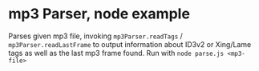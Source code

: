mp3 Parser, node example
========================

Parses given mp3 file, invoking `mp3Parser.readTags` / `mp3Parser.readLastFrame` to output
information about ID3v2 or Xing/Lame tags as well as the last mp3 frame found. Run with
`node parse.js <mp3-file>`

